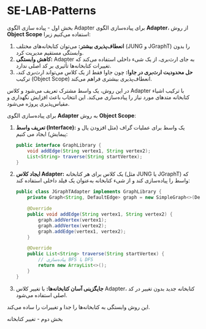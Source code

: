 # SE-LAB-Patterns
بخش اول - پیاده سازی الگوی Adapter
برای پیاده‌سازی الگوی **Adapter**، از روش **Object Scope** استفاده می‌کنیم زیرا:

1. **انعطاف‌پذیری بیشتر:** می‌توان کتابخانه‌های مختلف (JUNG و JGraphT) را بدون وابستگی مستقیم مدیریت کرد.
2. **کاهش وابستگی:** Adapter به جای ارث‌بری، از یک شیء داخلی استفاده می‌کند که تغییرات کتابخانه‌ها تأثیری بر کد اصلی ندارد.
3. **حل محدودیت ارث‌بری در جاوا:** چون جاوا فقط از یک کلاس می‌تواند ارث‌بری کند، ترکیب (Object Scope) انعطاف‌پذیری بیشتری فراهم می‌کند.

در این روش، یک واسط مشترک تعریف می‌شود و کلاس Adapter با ترکیب اشیاء کتابخانه متدهای مورد نیاز را پیاده‌سازی می‌کند. این انتخاب باعث افزایش نگهداری و مقیاس‌پذیری پروژه می‌شود.


برای پیاده‌سازی الگوی **Adapter** به روش **Object Scope**:

1. **تعریف واسط (Interface):** یک واسط برای عملیات گراف (مثل افزودن یال و پیمایش) ایجاد می کنیم:
   ```java
   public interface GraphLibrary {
       void addEdge(String vertex1, String vertex2);
       List<String> traverse(String startVertex);
   }
   ```

2. **ایجاد کلاس Adapter:** یک کلاس برای هر کتابخانه (مثل JUNG یا JGraphT) که واسط را پیاده‌سازی کند و از شیء کتابخانه به‌عنوان یک فیلد داخلی استفاده کند:
   ```java
   public class JGraphTAdapter implements GraphLibrary {
       private Graph<String, DefaultEdge> graph = new SimpleGraph<>(DefaultEdge.class);

       @Override
       public void addEdge(String vertex1, String vertex2) {
           graph.addVertex(vertex1);
           graph.addVertex(vertex2);
           graph.addEdge(vertex1, vertex2);
       }

       @Override
       public List<String> traverse(String startVertex) {
           // پیاده‌سازی BFS یا DFS
           return new ArrayList<>();
       }
   }
   ```

3. **جایگزینی آسان کتابخانه‌ها:** با تغییر کلاس Adapter، کتابخانه جدید بدون تغییر در کد اصلی استفاده می‌شود.

این روش وابستگی به کتابخانه‌ها را جدا و تغییرات را ساده می‌کند.


بخش دوم - تغییر کتابخانه
